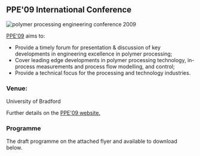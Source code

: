 ## PPE'09 International Conference

<!--break-->
![polymer processing engineering conference 2009](/4m-association/assets/images/ppe_logo.jpg)

[PPE'09](http://www.polyeng.com/ppe09/) aims to:  

 *  Provide a timely forum for presentation & discussion of key developments in engineering excellence in polymer processing;  
 *  Cover leading edge developments in polymer processing technology, in-process measurements and process flow modelling, and control;  
 *  Provide a technical focus for the processing and technology industries.  



### Venue:

University of Bradford

Further details on the [PPE'09 website.](http://www.polyeng.com/ppe09/)

### Programme

The draft programme on the attached flyer and available to download below.